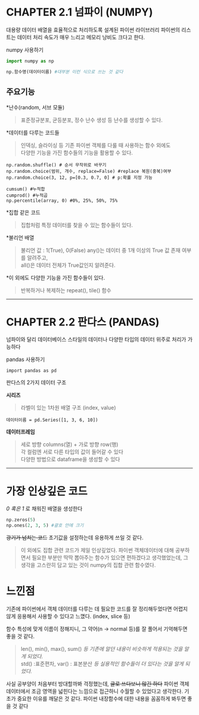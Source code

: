 CHAPTER 2.1 넘파이 (NUMPY)
===
대용량 데이터 배열을 효율적으로 처리하도록 설계된 파이썬 라이브러리
파이썬의 리스트는 데이터 처리 속도가 매우 느리고 메모리 낭비도 크다고 한다. 

numpy 사용하기
```python
import numpy as np

np.함수명(데이터이름) #대부분 이런 식으로 쓰는 것 같다
```
주요기능
---
*난수(random, 서브 모듈)
>표준정규분포, 균등분포, 정수 난수 생성 등 난수를 생성할 수 있다.

*데이터를 다루는 코드들
>인덱싱, 슬라이싱 등 기존 파이썬 객체를 다룰 때 사용하는 함수 외에도   
>다양한 기능을 가진 함수들의 기능을 활용할 수 있다.
``` 
np.random.shuffle() # 순서 무작위로 바꾸기
np.random.choice(범위, 개수, replace=False) #replace 복원(중복)여부
np.random.choice(3, 12, p=[0.3, 0.7, 0] # p:확률 지정 가능
```
```
cumsum() #누적합
cumprod() #누적곱
np.percentile(array, 0) #0%, 25%, 50%, 75%
```
*집합 같은 코드    
>집합처럼 특정 데이터를 찾을 수 있는 함수들이 있다.

*불리언 배열
>불리언 값 : 1(True), 0(False)
any()는 데이터 중 1개 이상의 True 값 존재 여부를 알려주고,   
all()은 데이터 전체가 True값인지 알려준다. 

*이 외에도 다양한 기능을 가진 함수들이 있다.
>반복하거나 복제하는 repeat(), tile() 함수

***

CHAPTER 2.2 판다스 (PANDAS)
===
넘파이와 달리 데이터베이스 스타일의 데이터나 다양한 타입의 데이터 위주로 처리가 가능하다

pandas 사용하기
```
import pandas as pd
```

판다스의 2가지 데이터 구조

__시리즈__
>라벨이 있는 1차원 배열 구조 (index, value)
```
데이터이름 = pd.Series([1, 3, 6, 10])
```
__데이터프레임__
>세로 방향 columns(열) + 가로 방향 row(행)   
>각 컬럼엔 서로 다른 타입의 값이 들어갈 수 있다   
>다양한 방법으로 dataframe을 생성할 수 있다

***
가장 인상깊은 코드
====
_0 혹은 1_ 로 채워진 배열을 생성한다
``` python
np.zeros(5)
np.ones(2, 3, 5) #괄호 안에 크기
```
~~광기가 넘치는 코드~~
초기값을 설정하는데 유용하게 쓰일 것 같다.

>이 외에도 집합 관련 코드가 제일 인상깊었다. 파이썬 객체데이터에 대해 공부하면서
필요한 부분만 딱딱 뽑아주는 함수가 있으면 편하겠다고 생각했었는데, 그 생각을
고스란히 담고 있는 것이 numpy의 집합 관련 함수였다.

느낀점
===
기존에 파이썬에서 객체 데이터를 다루는 데 필요한 코드를 잘 정리해두었다면
어렵지 않게 응용해서 사용할 수 있다고 느꼈다. (index, slice 등)   

함수 특성에 맞게 이름이 정해지니, 그 약어(n -> normal 등)를 잘 풀어서 기억해두면 좋을 것 같다.   

>len(), min(), max(), sum()
_등 기존에 알던 내용이 비슷하게 적용되는 것을 알게 되었다._   
> std() :표준편차, var() : 표본분산
_등 실용적인 함수들이 더 있다는 것을 알게 되었다._

사실 공부양이 처음부터 방대할까봐 걱정했는데, ~~글로 쓰다보니 많긴 하다~~
파이썬 객체 데이터에서 조금 영역을 넓힌다는 느낌으로 접근하니 수월할 수 있었다고 생각한다. 기
초가 중요한 이유를 깨달은 것 같다. 파이썬 내장함수에 대한 내용을 꼼꼼하게 봐두면 좋을 것 같다
